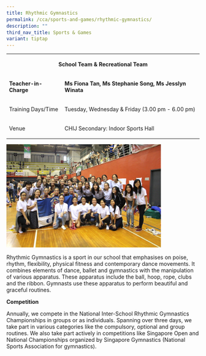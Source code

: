 ```yaml
---
title: Rhythmic Gymnastics
permalink: /cca/sports-and-games/rhythmic-gymnastics/
description: ""
third_nav_title: Sports & Games
variant: tiptap
---
```

<table style="minWidth: 50px">
<colgroup>
<col>
<col>
</colgroup>
<tbody>
<tr>
<th rowspan="1" colspan="2">
<p><strong>School Team &amp; Recreational Team</strong>
</p>
</th>
</tr>
<tr>
<td rowspan="1" colspan="1">
<p><strong>Teacher-in-Charge<br></strong>
</p>
</td>
<td rowspan="1" colspan="1">
<p><strong>Ms Fiona Tan, Ms Stephanie Song, Ms Jesslyn Winata<br></strong>
</p>
</td>
</tr>
<tr>
<td rowspan="1" colspan="1">
<p>Training Days/Time
<br>
</p>
</td>
<td rowspan="1" colspan="1">
<p>Tuesday, Wednesday &amp; Friday (3.00 pm - 6.00 pm)
<br>
</p>
</td>
</tr>
<tr>
<td rowspan="1" colspan="1">
<p>Venue</p>
</td>
<td rowspan="1" colspan="1">
<p>CHIJ Secondary: Indoor Sports Hall</p>
</td>
</tr>
</tbody>
</table>
<p></p>
<div class="isomer-image-wrapper">
<img style="width: 80%;" height="auto" width="100%" alt="" src="/images/CCA/Sports/Rhythmic Gym 2.jpg">
</div>
<p>Rhythmic Gymnastics is a sport in our school that emphasises on poise,
rhythm, flexibility, physical fitness and contemporary dance movements.
It combines elements of dance, ballet and gymnastics with the manipulation
of various apparatus. These apparatus include the ball, hoop, rope, clubs
and the ribbon. Gymnasts use these apparatus to perform beautiful and graceful
routines.</p>
<p><strong>Competition</strong>
</p>
<p>Annually, we compete in the National Inter-School Rhythmic Gymnastics
Championships in groups or as individuals. Spanning over three days, we
take part in various categories like the compulsory, optional and group
routines. We also take part actively in competitions like Singapore Open
and National Championships organized by Singapore Gymnastics (National
Sports Association for gymnastics).</p>